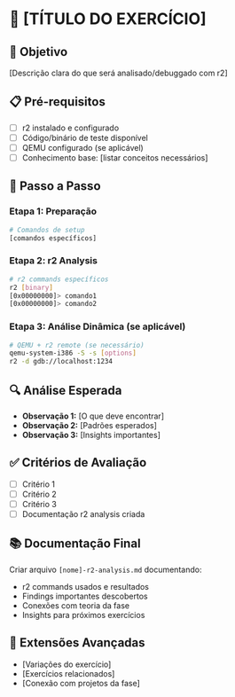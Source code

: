 # 🔬 [TÍTULO DO EXERCÍCIO]

## 🎯 Objetivo
[Descrição clara do que será analisado/debuggado com r2]

## 📋 Pré-requisitos
- [ ] r2 instalado e configurado
- [ ] Código/binário de teste disponível
- [ ] QEMU configurado (se aplicável)
- [ ] Conhecimento base: [listar conceitos necessários]

## 🚀 Passo a Passo

### Etapa 1: Preparação
```bash
# Comandos de setup
[comandos específicos]
```

### Etapa 2: r2 Analysis
```bash
# r2 commands específicos
r2 [binary]
[0x00000000]> comando1
[0x00000000]> comando2
```

### Etapa 3: Análise Dinâmica (se aplicável)
```bash
# QEMU + r2 remote (se necessário)
qemu-system-i386 -S -s [options]
r2 -d gdb://localhost:1234
```

## 🔍 Análise Esperada
- **Observação 1:** [O que deve encontrar]
- **Observação 2:** [Padrões esperados]  
- **Observação 3:** [Insights importantes]

## ✅ Critérios de Avaliação
- [ ] Critério 1
- [ ] Critério 2  
- [ ] Critério 3
- [ ] Documentação r2 analysis criada

## 📚 Documentação Final
Criar arquivo `[nome]-r2-analysis.md` documentando:
- r2 commands usados e resultados
- Findings importantes descobertos
- Conexões com teoria da fase
- Insights para próximos exercícios

## 🎯 Extensões Avançadas
- [Variações do exercício]
- [Exercícios relacionados]
- [Conexão com projetos da fase]